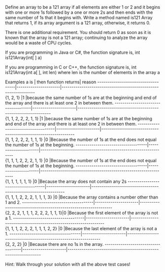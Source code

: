 Define an array to be a 121 array if all elements are either 1 or 2 and it begins with one or more 1s followed by a one or more 2s and then ends with the same number of 1s that it begins with. Write a method named is121 Array that returns 1, if its array argument is a 121 array, otherwise, it returns 0.

There is one additional requirement.
You should return 0 as soon as it is known that the array is not a 121 array; continuing to analyze the array would be a waste of CPU cycles.

If you are programming in Java or C#, the function signature is,
int is121Array(int[ ] a)

If you are programming in C or C++, the function signature is,
int is121Array(int a[ ], int len) where len is the number of elements in the array a

Examples 
a is                                | then function returns| reason
------------------------------------|----------------------|----------------------------------------------------------------  
{1, 2, 1}                           |1                     |because the same number of 1s are at the beginning and end of the array and there is at least one 2 in between them. 
------------------------------------|----------------------|----------------------------------------------------------------  
{1, 1, 2, 2, 2, 1, 1}               |1                     |because the same number of 1s are at the beginning and end of the array and there is at least one 2 in between them. 
------------------------------------|----------------------|----------------------------------------------------------------  
{1, 1, 2, 2, 2, 1, 1, 1}            |0                     |Because the number of 1s at the end does not equal the number of 1s at the beginning. 
------------------------------------|----------------------|----------------------------------------------------------------  
{1, 1, 1, 2, 2, 2, 1, 1}            |0                     |Because the number of 1s at the end does not equal the number of 1s at the beginning. 
------------------------------------|----------------------|----------------------------------------------------------------  
{1, 1, 1, 1, 1, 1}                  |0                     |Because the array does not contain any 2s 
------------------------------------|----------------------|----------------------------------------------------------------  
{1, 1, 1, 2, 2, 2, 1, 1, 1, 3}      |0                     |Because the array contains a number other than 1 and 2. 
------------------------------------|----------------------|----------------------------------------------------------------  
{2, 2, 2, 1, 1, 1, 2, 2, 2, 1, 1, 1}|0                     |Because the first element of the array is not a 1. 
------------------------------------|----------------------|----------------------------------------------------------------  
{1, 1, 1, 2, 2, 2, 1, 1, 1, 2, 2}   |0                     |Because the last element of the array is not a 1. 
------------------------------------|----------------------|----------------------------------------------------------------  
{2, 2, 2}                           |0                     |Because there are no 1s in the array. 
------------------------------------|----------------------|----------------------------------------------------------------  

Hint: Walk through your solution with all the above test cases! 